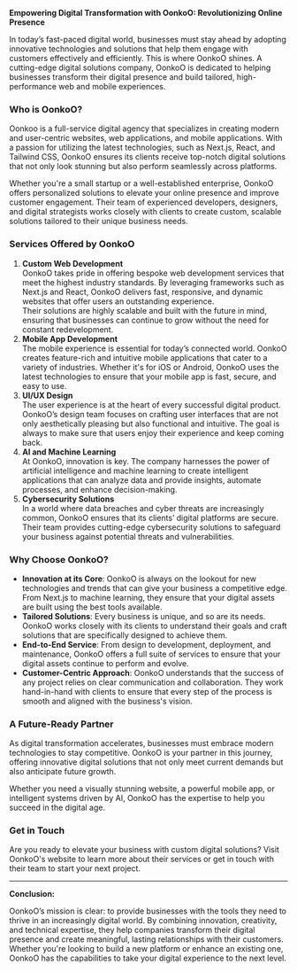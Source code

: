 **Empowering Digital Transformation with OonkoO: Revolutionizing Online Presence**

In today’s fast-paced digital world, businesses must stay ahead by adopting innovative technologies and solutions that help them engage with customers effectively and efficiently. This is where OonkoO shines. A cutting-edge digital solutions company, OonkoO is dedicated to helping businesses transform their digital presence and build tailored, high-performance web and mobile experiences.

### **Who is OonkoO?**

Oonkoo is a full-service digital agency that specializes in creating modern and user-centric websites, web applications, and mobile applications. With a passion for utilizing the latest technologies, such as Next.js, React, and Tailwind CSS, OonkoO ensures its clients receive top-notch digital solutions that not only look stunning but also perform seamlessly across platforms.

Whether you're a small startup or a well-established enterprise, OonkoO offers personalized solutions to elevate your online presence and improve customer engagement. Their team of experienced developers, designers, and digital strategists works closely with clients to create custom, scalable solutions tailored to their unique business needs.

### **Services Offered by OonkoO**

1. **Custom Web Development**  
   OonkoO takes pride in offering bespoke web development services that meet the highest industry standards. By leveraging frameworks such as Next.js and React, OonkoO delivers fast, responsive, and dynamic websites that offer users an outstanding experience.  
   Their solutions are highly scalable and built with the future in mind, ensuring that businesses can continue to grow without the need for constant redevelopment.  
2. **Mobile App Development**  
   The mobile experience is essential for today’s connected world. OonkoO creates feature-rich and intuitive mobile applications that cater to a variety of industries. Whether it's for iOS or Android, OonkoO uses the latest technologies to ensure that your mobile app is fast, secure, and easy to use.  
3. **UI/UX Design**  
   The user experience is at the heart of every successful digital product. OonkoO’s design team focuses on crafting user interfaces that are not only aesthetically pleasing but also functional and intuitive. The goal is always to make sure that users enjoy their experience and keep coming back.  
4. **AI and Machine Learning**  
   At OonkoO, innovation is key. The company harnesses the power of artificial intelligence and machine learning to create intelligent applications that can analyze data and provide insights, automate processes, and enhance decision-making.  
5. **Cybersecurity Solutions**  
   In a world where data breaches and cyber threats are increasingly common, OonkoO ensures that its clients’ digital platforms are secure. Their team provides cutting-edge cybersecurity solutions to safeguard your business against potential threats and vulnerabilities.

### **Why Choose OonkoO?**

* **Innovation at its Core**: OonkoO is always on the lookout for new technologies and trends that can give your business a competitive edge. From Next.js to machine learning, they ensure that your digital assets are built using the best tools available.  
* **Tailored Solutions**: Every business is unique, and so are its needs. OonkoO works closely with its clients to understand their goals and craft solutions that are specifically designed to achieve them.  
* **End-to-End Service**: From design to development, deployment, and maintenance, OonkoO offers a full suite of services to ensure that your digital assets continue to perform and evolve.  
* **Customer-Centric Approach**: OonkoO understands that the success of any project relies on clear communication and collaboration. They work hand-in-hand with clients to ensure that every step of the process is smooth and aligned with the business's vision.

### **A Future-Ready Partner**

As digital transformation accelerates, businesses must embrace modern technologies to stay competitive. OonkoO is your partner in this journey, offering innovative digital solutions that not only meet current demands but also anticipate future growth.

Whether you need a visually stunning website, a powerful mobile app, or intelligent systems driven by AI, OonkoO has the expertise to help you succeed in the digital age.

### **Get in Touch**

Are you ready to elevate your business with custom digital solutions? Visit OonkoO's website to learn more about their services or get in touch with their team to start your next project.

---

**Conclusion:**

OonkoO’s mission is clear: to provide businesses with the tools they need to thrive in an increasingly digital world. By combining innovation, creativity, and technical expertise, they help companies transform their digital presence and create meaningful, lasting relationships with their customers. Whether you're looking to build a new platform or enhance an existing one, OonkoO has the capabilities to take your digital experience to the next level.